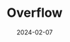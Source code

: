 ---  
layout: startup_page  
title: "Overflow"  
id: "overflow.co"  
permalink: "/overflowoverflow.co02072024/"  
website: "https://www.overflow.co/"  
funding_round: "Series B"  
funding_amount: "$20M"  
investors: "Wesleyan Investment Foundation, Uncork, R7, TheGP"  
about: "Overflow provides financial solutions for churches, nonprofits, and donors, simplifying the giving process and offering a comprehensive suite of cash and non-cash giving options. Their mission is to revolutionize charitable giving and democratize innovative financial solutions for the philanthropic sector, ultimately inspiring the world to give more effectively. The platform boasts features including stock donations, cryptocurrency giving, and various other seamless payment integrations."  
markets: "Fintech, Nonprofit Technology, Financial Services"  
hq: "San Jose, California, United States"  
founded_year: "2019"  
linkedin: "https://www.linkedin.com/company/overflow-co"  
twitter: ""  
instagram: ""  
facebook: ""  
crunchbase: "https://www.crunchbase.com/organization/overflow-4ace?utm_source=linkedin&utm_medium=referral&utm_campaign=linkedin_companies&utm_content=profile_cta_anon&trk=funding_crunchbase"  
pitchbook: ""  

date_display: "07-Feb-2024"  
date: "2024-02-07"

# SEO Optimization  
meta_title: "Overflow - Series B Funding ($20M)"  
meta_description: "Overflow, Overflow provides financial solutions for churches, nonprofits, and donors, simplifying the giving process and offering a comprehensive suite of cash ..."  
meta_keywords: "Overflow, Fintech, Nonprofit Technology, Financial Services, Series B funding"  
canonical_url: "https://startup.projectstartups.com/overflowoverflow.co02072024/"  
---